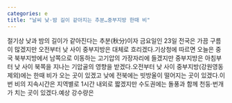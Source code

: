 ```yaml
---
categories: e
title: "날씨 낮·밤 길이 같아지는 추분…중부지방 한때 비"
---
```

절기상 낮과 밤의 길이가 같아진다는 추분(秋分)이자 금요일인 23일 전국은 가끔 구름이 많겠지만 오전부터 낮 사이 중부지방은 대체로 흐리겠다.기상청에 따르면 오늘은 중국 북부지방에서 남쪽으로 이동하는 고기압의 가장자리에 들겠지만 중부지방은 아침부터 낮 사이 북쪽을 지나는 기압골의 영향을 받겠다.오전부터 낮 사이 중부지방(강원영동 제외)에는 한때 비가 오는 곳이 있겠고 낮에 전북에는 빗방울이 떨어지는 곳이 있겠다.이번 비의 지속시간은 지역별로 1시간 내외로 짧겠지만 수도권에는 돌풍과 함께 천둥·번개가 치는 곳이 있겠다.예상 강수량은